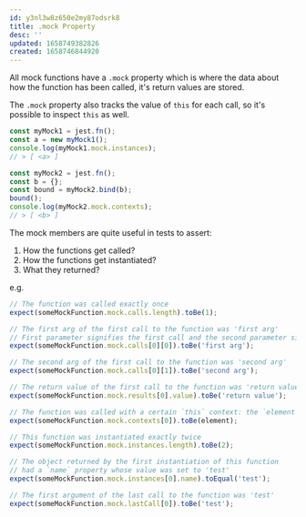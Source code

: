 ```yaml
---
id: y3nl3w8z650e2my87odsrk8
title: .mock Property
desc: ''
updated: 1658749382826
created: 1658746844920
---
```


All mock functions have a `.mock` property which is where the data about how the function has been called, it's return values are stored.

The `.mock` property also tracks the value of `this` for each call, so it's possible to inspect `this` as well.

```js
const myMock1 = jest.fn();
const a = new myMock1();
console.log(myMock1.mock.instances);
// > [ <a> ]

const myMock2 = jest.fn();
const b = {};
const bound = myMock2.bind(b);
bound();
console.log(myMock2.mock.contexts);
// > [ <b> ]
```

The mock members are quite useful in tests to assert:

1. How the functions get called?
2. How the functions get instantiated?
3. What they returned?

e.g.

```js
// The function was called exactly once
expect(someMockFunction.mock.calls.length).toBe(1);

// The first arg of the first call to the function was 'first arg'
// First parameter signifies the first call and the second parameter signifies the 1st argument in that call
expect(someMockFunction.mock.calls[0][0]).toBe('first arg');

// The second arg of the first call to the function was 'second arg'
expect(someMockFunction.mock.calls[0][1]).toBe('second arg');

// The return value of the first call to the function was 'return value'
expect(someMockFunction.mock.results[0].value).toBe('return value');

// The function was called with a certain `this` context: the `element` object.
expect(someMockFunction.mock.contexts[0]).toBe(element);

// This function was instantiated exactly twice
expect(someMockFunction.mock.instances.length).toBe(2);

// The object returned by the first instantiation of this function
// had a `name` property whose value was set to 'test'
expect(someMockFunction.mock.instances[0].name).toEqual('test');

// The first argument of the last call to the function was 'test'
expect(someMockFunction.mock.lastCall[0]).toBe('test');
```
